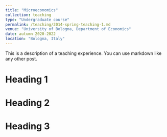 ```yaml
---
title: "Microeconomics"
collection: teaching
type: "Undergraduate course"
permalink: /teaching/2014-spring-teaching-1.md
venue: "University of Bologna, Department of Economics"
date: autumn 2020-2022
location: "Bologna, Italy"
---
```


This is a description of a teaching experience. You can use markdown like any other post.

Heading 1
======

Heading 2
======

Heading 3
======
